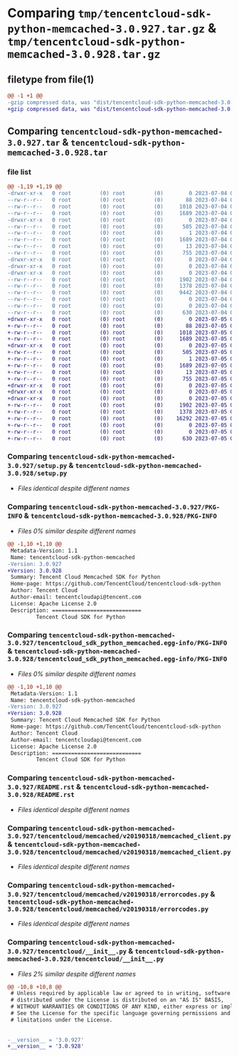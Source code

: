 # Comparing `tmp/tencentcloud-sdk-python-memcached-3.0.927.tar.gz` & `tmp/tencentcloud-sdk-python-memcached-3.0.928.tar.gz`

## filetype from file(1)

```diff
@@ -1 +1 @@
-gzip compressed data, was "dist/tencentcloud-sdk-python-memcached-3.0.927.tar", last modified: Tue Jul  4 00:25:35 2023, max compression
+gzip compressed data, was "dist/tencentcloud-sdk-python-memcached-3.0.928.tar", last modified: Wed Jul  5 00:29:25 2023, max compression
```

## Comparing `tencentcloud-sdk-python-memcached-3.0.927.tar` & `tencentcloud-sdk-python-memcached-3.0.928.tar`

### file list

```diff
@@ -1,19 +1,19 @@
-drwxr-xr-x   0 root         (0) root         (0)        0 2023-07-04 00:25:35.000000 tencentcloud-sdk-python-memcached-3.0.927/
--rw-r--r--   0 root         (0) root         (0)       88 2023-07-04 00:25:35.000000 tencentcloud-sdk-python-memcached-3.0.927/setup.cfg
--rw-r--r--   0 root         (0) root         (0)     1018 2023-07-04 00:25:35.000000 tencentcloud-sdk-python-memcached-3.0.927/setup.py
--rw-r--r--   0 root         (0) root         (0)     1689 2023-07-04 00:25:35.000000 tencentcloud-sdk-python-memcached-3.0.927/PKG-INFO
-drwxr-xr-x   0 root         (0) root         (0)        0 2023-07-04 00:25:35.000000 tencentcloud-sdk-python-memcached-3.0.927/tencentcloud_sdk_python_memcached.egg-info/
--rw-r--r--   0 root         (0) root         (0)      505 2023-07-04 00:25:35.000000 tencentcloud-sdk-python-memcached-3.0.927/tencentcloud_sdk_python_memcached.egg-info/SOURCES.txt
--rw-r--r--   0 root         (0) root         (0)        1 2023-07-04 00:25:35.000000 tencentcloud-sdk-python-memcached-3.0.927/tencentcloud_sdk_python_memcached.egg-info/dependency_links.txt
--rw-r--r--   0 root         (0) root         (0)     1689 2023-07-04 00:25:35.000000 tencentcloud-sdk-python-memcached-3.0.927/tencentcloud_sdk_python_memcached.egg-info/PKG-INFO
--rw-r--r--   0 root         (0) root         (0)       13 2023-07-04 00:25:35.000000 tencentcloud-sdk-python-memcached-3.0.927/tencentcloud_sdk_python_memcached.egg-info/top_level.txt
--rw-r--r--   0 root         (0) root         (0)      755 2023-07-04 00:25:35.000000 tencentcloud-sdk-python-memcached-3.0.927/README.rst
-drwxr-xr-x   0 root         (0) root         (0)        0 2023-07-04 00:25:35.000000 tencentcloud-sdk-python-memcached-3.0.927/tencentcloud/
-drwxr-xr-x   0 root         (0) root         (0)        0 2023-07-04 00:25:35.000000 tencentcloud-sdk-python-memcached-3.0.927/tencentcloud/memcached/
-drwxr-xr-x   0 root         (0) root         (0)        0 2023-07-04 00:25:35.000000 tencentcloud-sdk-python-memcached-3.0.927/tencentcloud/memcached/v20190318/
--rw-r--r--   0 root         (0) root         (0)     1902 2023-07-04 00:25:35.000000 tencentcloud-sdk-python-memcached-3.0.927/tencentcloud/memcached/v20190318/memcached_client.py
--rw-r--r--   0 root         (0) root         (0)     1378 2023-07-04 00:25:35.000000 tencentcloud-sdk-python-memcached-3.0.927/tencentcloud/memcached/v20190318/errorcodes.py
--rw-r--r--   0 root         (0) root         (0)     9442 2023-07-04 00:25:35.000000 tencentcloud-sdk-python-memcached-3.0.927/tencentcloud/memcached/v20190318/models.py
--rw-r--r--   0 root         (0) root         (0)        0 2023-07-04 00:25:35.000000 tencentcloud-sdk-python-memcached-3.0.927/tencentcloud/memcached/v20190318/__init__.py
--rw-r--r--   0 root         (0) root         (0)        0 2023-07-04 00:25:35.000000 tencentcloud-sdk-python-memcached-3.0.927/tencentcloud/memcached/__init__.py
--rw-r--r--   0 root         (0) root         (0)      630 2023-07-04 00:25:35.000000 tencentcloud-sdk-python-memcached-3.0.927/tencentcloud/__init__.py
+drwxr-xr-x   0 root         (0) root         (0)        0 2023-07-05 00:29:25.000000 tencentcloud-sdk-python-memcached-3.0.928/
+-rw-r--r--   0 root         (0) root         (0)       88 2023-07-05 00:29:25.000000 tencentcloud-sdk-python-memcached-3.0.928/setup.cfg
+-rw-r--r--   0 root         (0) root         (0)     1018 2023-07-05 00:29:25.000000 tencentcloud-sdk-python-memcached-3.0.928/setup.py
+-rw-r--r--   0 root         (0) root         (0)     1689 2023-07-05 00:29:25.000000 tencentcloud-sdk-python-memcached-3.0.928/PKG-INFO
+drwxr-xr-x   0 root         (0) root         (0)        0 2023-07-05 00:29:25.000000 tencentcloud-sdk-python-memcached-3.0.928/tencentcloud_sdk_python_memcached.egg-info/
+-rw-r--r--   0 root         (0) root         (0)      505 2023-07-05 00:29:25.000000 tencentcloud-sdk-python-memcached-3.0.928/tencentcloud_sdk_python_memcached.egg-info/SOURCES.txt
+-rw-r--r--   0 root         (0) root         (0)        1 2023-07-05 00:29:25.000000 tencentcloud-sdk-python-memcached-3.0.928/tencentcloud_sdk_python_memcached.egg-info/dependency_links.txt
+-rw-r--r--   0 root         (0) root         (0)     1689 2023-07-05 00:29:25.000000 tencentcloud-sdk-python-memcached-3.0.928/tencentcloud_sdk_python_memcached.egg-info/PKG-INFO
+-rw-r--r--   0 root         (0) root         (0)       13 2023-07-05 00:29:25.000000 tencentcloud-sdk-python-memcached-3.0.928/tencentcloud_sdk_python_memcached.egg-info/top_level.txt
+-rw-r--r--   0 root         (0) root         (0)      755 2023-07-05 00:29:25.000000 tencentcloud-sdk-python-memcached-3.0.928/README.rst
+drwxr-xr-x   0 root         (0) root         (0)        0 2023-07-05 00:29:25.000000 tencentcloud-sdk-python-memcached-3.0.928/tencentcloud/
+drwxr-xr-x   0 root         (0) root         (0)        0 2023-07-05 00:29:25.000000 tencentcloud-sdk-python-memcached-3.0.928/tencentcloud/memcached/
+drwxr-xr-x   0 root         (0) root         (0)        0 2023-07-05 00:29:25.000000 tencentcloud-sdk-python-memcached-3.0.928/tencentcloud/memcached/v20190318/
+-rw-r--r--   0 root         (0) root         (0)     1902 2023-07-05 00:29:25.000000 tencentcloud-sdk-python-memcached-3.0.928/tencentcloud/memcached/v20190318/memcached_client.py
+-rw-r--r--   0 root         (0) root         (0)     1378 2023-07-05 00:29:25.000000 tencentcloud-sdk-python-memcached-3.0.928/tencentcloud/memcached/v20190318/errorcodes.py
+-rw-r--r--   0 root         (0) root         (0)    16292 2023-07-05 00:29:25.000000 tencentcloud-sdk-python-memcached-3.0.928/tencentcloud/memcached/v20190318/models.py
+-rw-r--r--   0 root         (0) root         (0)        0 2023-07-05 00:29:25.000000 tencentcloud-sdk-python-memcached-3.0.928/tencentcloud/memcached/v20190318/__init__.py
+-rw-r--r--   0 root         (0) root         (0)        0 2023-07-05 00:29:25.000000 tencentcloud-sdk-python-memcached-3.0.928/tencentcloud/memcached/__init__.py
+-rw-r--r--   0 root         (0) root         (0)      630 2023-07-05 00:29:25.000000 tencentcloud-sdk-python-memcached-3.0.928/tencentcloud/__init__.py
```

### Comparing `tencentcloud-sdk-python-memcached-3.0.927/setup.py` & `tencentcloud-sdk-python-memcached-3.0.928/setup.py`

 * *Files identical despite different names*

### Comparing `tencentcloud-sdk-python-memcached-3.0.927/PKG-INFO` & `tencentcloud-sdk-python-memcached-3.0.928/PKG-INFO`

 * *Files 0% similar despite different names*

```diff
@@ -1,10 +1,10 @@
 Metadata-Version: 1.1
 Name: tencentcloud-sdk-python-memcached
-Version: 3.0.927
+Version: 3.0.928
 Summary: Tencent Cloud Memcached SDK for Python
 Home-page: https://github.com/TencentCloud/tencentcloud-sdk-python
 Author: Tencent Cloud
 Author-email: tencentcloudapi@tencent.com
 License: Apache License 2.0
 Description: ============================
         Tencent Cloud SDK for Python
```

### Comparing `tencentcloud-sdk-python-memcached-3.0.927/tencentcloud_sdk_python_memcached.egg-info/PKG-INFO` & `tencentcloud-sdk-python-memcached-3.0.928/tencentcloud_sdk_python_memcached.egg-info/PKG-INFO`

 * *Files 0% similar despite different names*

```diff
@@ -1,10 +1,10 @@
 Metadata-Version: 1.1
 Name: tencentcloud-sdk-python-memcached
-Version: 3.0.927
+Version: 3.0.928
 Summary: Tencent Cloud Memcached SDK for Python
 Home-page: https://github.com/TencentCloud/tencentcloud-sdk-python
 Author: Tencent Cloud
 Author-email: tencentcloudapi@tencent.com
 License: Apache License 2.0
 Description: ============================
         Tencent Cloud SDK for Python
```

### Comparing `tencentcloud-sdk-python-memcached-3.0.927/README.rst` & `tencentcloud-sdk-python-memcached-3.0.928/README.rst`

 * *Files identical despite different names*

### Comparing `tencentcloud-sdk-python-memcached-3.0.927/tencentcloud/memcached/v20190318/memcached_client.py` & `tencentcloud-sdk-python-memcached-3.0.928/tencentcloud/memcached/v20190318/memcached_client.py`

 * *Files identical despite different names*

### Comparing `tencentcloud-sdk-python-memcached-3.0.927/tencentcloud/memcached/v20190318/errorcodes.py` & `tencentcloud-sdk-python-memcached-3.0.928/tencentcloud/memcached/v20190318/errorcodes.py`

 * *Files identical despite different names*

### Comparing `tencentcloud-sdk-python-memcached-3.0.927/tencentcloud/__init__.py` & `tencentcloud-sdk-python-memcached-3.0.928/tencentcloud/__init__.py`

 * *Files 2% similar despite different names*

```diff
@@ -10,8 +10,8 @@
 # Unless required by applicable law or agreed to in writing, software
 # distributed under the License is distributed on an "AS IS" BASIS,
 # WITHOUT WARRANTIES OR CONDITIONS OF ANY KIND, either express or implied.
 # See the License for the specific language governing permissions and
 # limitations under the License.
 
 
-__version__ = '3.0.927'
+__version__ = '3.0.928'
```

